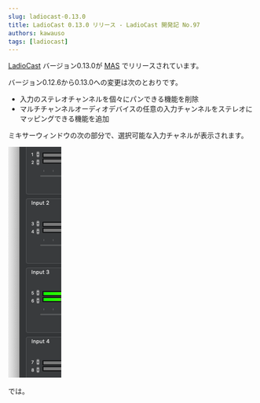 ```yaml
---
slug: ladiocast-0.13.0
title: LadioCast 0.13.0 リリース - LadioCast 開発記 No.97
authors: kawauso
tags: [ladiocast]
---
```


[LadioCast](http://blog.kawauso.com/ladiocast) バージョン0.13.0が [MAS](https://itunes.apple.com/app/ladiocast/id411213048) でリリースされています。

バージョン0.12.6から0.13.0への変更は次のとおりです。

* 入力のステレオチャンネルを個々にパンできる機能を削除
* マルチチャンネルオーディオデバイスの任意の入力チャンネルをステレオにマッピングできる機能を追加

ミキサーウィンドウの次の部分で、選択可能な入力チャネルが表示されます。

![Screen Shot 2018-10-20 at 15.34.09](Screen_Shot_2018-10-20_at_15.34.09.png)

では。
